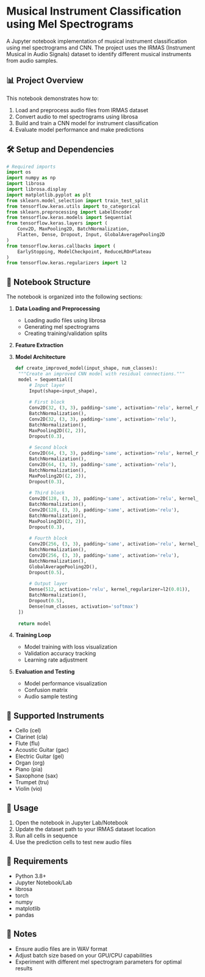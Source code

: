 # Musical Instrument Classification using Mel Spectrograms

A Jupyter notebook implementation of musical instrument classification using mel spectrograms and CNN. The project uses the IRMAS (Instrument Musical in Audio Signals) dataset to identify different musical instruments from audio samples.

## 📊 Project Overview

This notebook demonstrates how to:
1. Load and preprocess audio files from IRMAS dataset
2. Convert audio to mel spectrograms using librosa
3. Build and train a CNN model for instrument classification
4. Evaluate model performance and make predictions

## 🛠️ Setup and Dependencies

```python
# Required imports
import os
import numpy as np
import librosa
import librosa.display
import matplotlib.pyplot as plt
from sklearn.model_selection import train_test_split
from tensorflow.keras.utils import to_categorical
from sklearn.preprocessing import LabelEncoder
from tensorflow.keras.models import Sequential
from tensorflow.keras.layers import (
    Conv2D, MaxPooling2D, BatchNormalization, 
    Flatten, Dense, Dropout, Input, GlobalAveragePooling2D
)
from tensorflow.keras.callbacks import (
    EarlyStopping, ModelCheckpoint, ReduceLROnPlateau
)
from tensorflow.keras.regularizers import l2
```

## 📓 Notebook Structure

The notebook is organized into the following sections:

1. **Data Loading and Preprocessing**
   - Loading audio files using librosa
   - Generating mel spectrograms
   - Creating training/validation splits

2. **Feature Extraction**
  

3. **Model Architecture**
   ```python
   def create_improved_model(input_shape, num_classes):
    """Create an improved CNN model with residual connections."""
    model = Sequential([
        # Input layer
        Input(shape=input_shape),
        
        # First block
        Conv2D(32, (3, 3), padding='same', activation='relu', kernel_regularizer=l2(0.01)),
        BatchNormalization(),
        Conv2D(32, (3, 3), padding='same', activation='relu'),
        BatchNormalization(),
        MaxPooling2D((2, 2)),
        Dropout(0.3),
        
        # Second block
        Conv2D(64, (3, 3), padding='same', activation='relu', kernel_regularizer=l2(0.01)),
        BatchNormalization(),
        Conv2D(64, (3, 3), padding='same', activation='relu'),
        BatchNormalization(),
        MaxPooling2D((2, 2)),
        Dropout(0.3),
        
        # Third block
        Conv2D(128, (3, 3), padding='same', activation='relu', kernel_regularizer=l2(0.01)),
        BatchNormalization(),
        Conv2D(128, (3, 3), padding='same', activation='relu'),
        BatchNormalization(),
        MaxPooling2D((2, 2)),
        Dropout(0.3),
        
        # Fourth block
        Conv2D(256, (3, 3), padding='same', activation='relu', kernel_regularizer=l2(0.01)),
        BatchNormalization(),
        Conv2D(256, (3, 3), padding='same', activation='relu'),
        BatchNormalization(),
        GlobalAveragePooling2D(),
        Dropout(0.5),
        
        # Output layer
        Dense(512, activation='relu', kernel_regularizer=l2(0.01)),
        BatchNormalization(),
        Dropout(0.5),
        Dense(num_classes, activation='softmax')
    ])
    
    return model
   ```

4. **Training Loop**
   - Model training with loss visualization
   - Validation accuracy tracking
   - Learning rate adjustment

5. **Evaluation and Testing**
   - Model performance visualization
   - Confusion matrix
   - Audio sample testing

## 🎸 Supported Instruments

- Cello (cel)
- Clarinet (cla)
- Flute (flu)
- Acoustic Guitar (gac)
- Electric Guitar (gel)
- Organ (org)
- Piano (pia)
- Saxophone (sax)
- Trumpet (tru)
- Violin (vio)



## 🚀 Usage

1. Open the notebook in Jupyter Lab/Notebook
2. Update the dataset path to your IRMAS dataset location
3. Run all cells in sequence
4. Use the prediction cells to test new audio files

## 💾 Requirements

- Python 3.8+
- Jupyter Notebook/Lab
- librosa
- torch
- numpy
- matplotlib
- pandas


## 📝 Notes

- Ensure audio files are in WAV format
- Adjust batch size based on your GPU/CPU capabilities
- Experiment with different mel spectrogram parameters for optimal results
